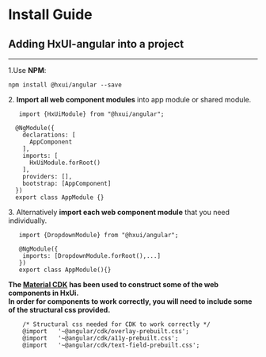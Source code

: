 

# Install Guide

## Adding HxUI-angular into a project

* * *

1\.Use **NPM**:

    npm install @hxui/angular --save



2\. **Import all web component modules** into app module or shared module.



       import {HxUiModule} from "@hxui/angular";

      @NgModule({
        declarations: [
          AppComponent
        ],
        imports: [
          HxUiModule.forRoot()
        ],
        providers: [],
        bootstrap: [AppComponent]
      })
      export class AppModule {}


3\. Alternatively **import each web component module** that you need individually.

       import {DropdownModule} from "@hxui/angular";

       @NgModule({
        imports: [DropdownModule.forRoot(),...]
       })
       export class AppModule(){}




**The [Material CDK](https://material.angular.io/cdk/categories) has been used to construct some of the web components in HxUi.  
In order for components to work correctly, you will need to include some of the structural css provided.**


        /* Structural css needed for CDK to work correctly */
        @import   '~@angular/cdk/overlay-prebuilt.css';
        @import   '~@angular/cdk/a11y-prebuilt.css';
        @import   '~@angular/cdk/text-field-prebuilt.css';


